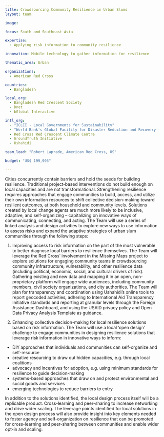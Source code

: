 ```yaml
---
title: Crowdsourcing Community Resilience in Urban Slums
layout: team

image: 

focus: South and Southeast Asia

expertise:
  - Applying risk information to community resilience

innovation: Mobile technology to gather information for resilience

thematic_area: Urban

organizations:
  - American Red Cross

countries: 
  - Bangladesh

local_org: 
  - Bangladesh Red Crescent Society
  - Dnet
  - bGlobal Interactive

intl_org:
  - "ICLEI - Local Governments for Sustainability"
  - "World Bank's Global Facility for Disaster Reduction and Recovery (GFDRR)"
  - Red Cross Red Crescent Climate Centre
  - GroundTruth Initiative
  - Ushahidi

team_lead: "Robert Laprade, American Red Cross, US"

budget: "US$ 199,995"

---
```


Cities concurrently contain barriers and hold the seeds for building resilience. Traditional project-based interventions do not build enough on local capacities and are not transformational. Strengthening resilience requires approaches that engage communities to build, access, and utilize their own information resources to shift collective decision-making toward resilient outcomes, at both household and community levels. Solutions created by local change agents are much more likely to be inclusive, adaptive, and self-organizing – capitalizing on innovative ways of communicating, connecting, and acting. The Team will use a series of linked analysis and design activities to explore new ways to use information to assess risks and expand the adaptive strategies of urban slum communities through the following steps:

1. Improving access to risk information on the part of the most vulnerable to better diagnose local barriers to resilience themselves. The Team will leverage the Red Cross’ involvement in the Missing Maps project to explore solutions for engaging community teams in crowdsourcing community infrastructure, vulnerability, and other resilience data (including political, economic, social, and cultural drivers of risk). Gathering existing and new data and mapping it in an open, non-proprietary platform will engage wide audiences, including community members, civil society organizations, and city authorities. The Team will plan for transparency and coordination using Ushahidi’s online tools to report geocoded activities, adhering to International Aid Transparency Initiative standards and reporting at granular levels through the Foreign Assistance Dashboard, and using the USAID privacy policy and Open Data Privacy Analysis Template as guidance.

2. Enhancing collective decision-making for local resilience solutions based on risk information. The Team will use a local ‘open design’ challenge to engage communities in designing resilience solutions that leverage risk information in innovative ways to inform:

* DIY approaches that individuals and communities can self-organize and self-resource
* creative resourcing to draw out hidden capacities, e.g. through local coalitions
* advocacy and incentives for adoption, e.g. using minimum standards for resilience to guide decision-making
* systems-based approaches that draw on and protect environmental and social goods and services
* emerging technologies to reduce barriers to entry

In addition to the solutions identified, the local design process itself will be a replicable product. Cross-learning and peer-sharing to increase networking and drive wider scaling. The leverage points identified for local solutions in the open design process will also provide insight into key elements needed to foster agency and self-organization on resilience that can be promoted for cross-learning and peer-sharing between communities and enable wider opt-in and scaling.